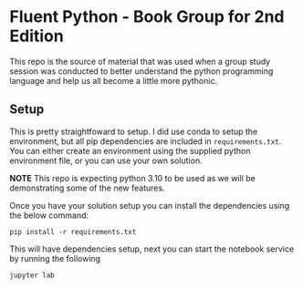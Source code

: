 Fluent Python - Book Group for 2nd Edition
=================================

This repo is the source of material that was used when a group study session was conducted to
better understand the python programming language and help us all become a little more pythonic.

Setup
-------------------------

This is pretty straightfoward to setup.  I did use conda to setup the environment, but all pip
dependencies are included in `requirements.txt`.  You can either create an environment using
the supplied python environment file, or you can use your own solution.

**NOTE** This repo is expecting python 3.10 to be used as we will be demonstrating some of the
new features.

Once you have your solution setup you can install the dependencies using the below command:

    pip install -r requirements.txt

This will have dependencies setup, next you can start the notebook service by running the following

    jupyter lab

